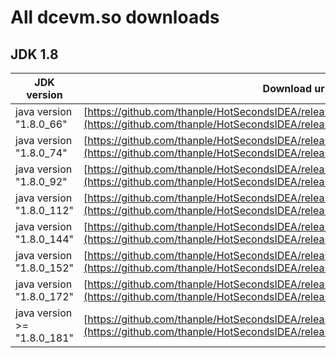 # All dcevm.so downloads


## JDK 1.8
| JDK version | Download url |
| ------ | ------ |
| java version "1.8.0_66" | [https://github.com/thanple/HotSecondsIDEA/releases/download/libjvm_so/libjvm66.so](https://github.com/thanple/HotSecondsIDEA/releases/download/libjvm_so/libjvm66.so) |
| java version "1.8.0_74" | [https://github.com/thanple/HotSecondsIDEA/releases/download/libjvm_so/libjvm74.so](https://github.com/thanple/HotSecondsIDEA/releases/download/libjvm_so/libjvm74.so) |
| java version "1.8.0_92" | [https://github.com/thanple/HotSecondsIDEA/releases/download/libjvm_so/libjvm92.so](https://github.com/thanple/HotSecondsIDEA/releases/download/libjvm_so/libjvm92.so) |
| java version "1.8.0_112" | [https://github.com/thanple/HotSecondsIDEA/releases/download/libjvm_so/libjvm112.so](https://github.com/thanple/HotSecondsIDEA/releases/download/libjvm_so/libjvm112.so) |
| java version "1.8.0_144" | [https://github.com/thanple/HotSecondsIDEA/releases/download/libjvm_so/libjvm144.so](https://github.com/thanple/HotSecondsIDEA/releases/download/libjvm_so/libjvm144.so) |
| java version "1.8.0_152" | [https://github.com/thanple/HotSecondsIDEA/releases/download/libjvm_so/libjvm152.so](https://github.com/thanple/HotSecondsIDEA/releases/download/libjvm_so/libjvm152.so) |
| java version "1.8.0_172" | [https://github.com/thanple/HotSecondsIDEA/releases/download/libjvm_so/libjvm172.so](https://github.com/thanple/HotSecondsIDEA/releases/download/libjvm_so/libjvm172.so) |
| java version >= "1.8.0_181"  | [https://github.com/thanple/HotSecondsIDEA/releases/download/libjvm_so/libjvm181.so](https://github.com/thanple/HotSecondsIDEA/releases/download/libjvm_so/libjvm181.so) |


